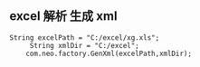 ## excel 解析 生成 xml
   
    
    String excelPath = "C:/excel/xg.xls";
         String xmlDir = "C:/excel";
        com.neo.factory.GenXml(excelPath,xmlDir);